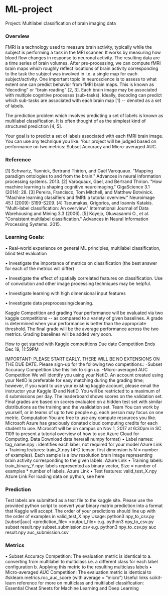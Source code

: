 # ML-project

Project: Multilabel classification of brain imaging data

### Overview
FMRI is a technology used to measure brain activity, typically while the subject is performing a task in the MRI scanner. It works by measuring how blood flow changes in response to neuronal activity. The resulting data are a time series of brain volumes. After pre-processing, we can compute fMRI brain maps which roughly reflect locations of brain activity corresponding to the task the subject was involved in i.e. a single map for each subject/activity. One important topic in neuroscience is to assess to what extent one can predict behavior from fMRI brain maps. This is known as “decoding” or “brain reading” [2, 3]. Each brain image may be associated with multiple cognitive processes (sub-tasks). Ideally, decoding can predict which sub-tasks are associated with each brain map [1] -- denoted as a set of labels.

The prediction problem which involves predicting a set of labels is known as multilabel classification. It is often thought of as the simplest kind of structured prediction [4, 5].

Your goal is to predict a set of labels associated with each fMRI brain image. You can use any technique you like. Your project will be judged based on performance on two metrics: Subset Accuracy and Micro-averaged AUC.
     
### Reference
[1] Schwartz, Yannick, Bertrand Thirion, and Gaël Varoquaux. "Mapping paradigm ontologies to and from the brain." Advances in neural information processing systems. 2013.
[2] Varoquaux, Gael, and Bertrand Thirion. "How machine learning is shaping cognitive neuroimaging." GigaScience 3.1 (2014): 28.
[3] Pereira, Francisco, Tom Mitchell, and Matthew Botvinick. "Machine learning classifiers and fMRI: a tutorial overview." Neuroimage 45.1 (2009): S199-S209.
[4] Tsoumakas, Grigorios, and Ioannis Katakis. "Multi-label classification: An overview." International Journal of Data Warehousing and Mining 3.3 (2006).
[5] Koyejo, Oluwasanmi O., et al. "Consistent multilabel classification." Advances in Neural Information Processing Systems. 2015.

### Learning Goals:
•	Real-world experience on general ML principles, multilabel classification, blind test evaluation

•	Investigate the importance of metrics on classification (the best answer for each of the metrics will differ)

•	Investigate the effect of spatially correlated features on classification. Use of convolution and other image processing techniques may be helpful.

•	Investigate learning with high dimensional input features

•	Investigate data preprocessing/cleaning.

Kaggle Competition and grading
Your performance will be evaluated via two kaggle competitions -- as compared to a variety of given baselines. A grade is determined when your performance is better than the appropriate threshold. The final grade will be the average performance across the two metrics. Grading baselines will be added very soon.

How to get started with Kaggle competitions
Due date
Competition Ends Dec 19, 11:59PM

IMPORTANT: PLEASE START EARLY. THERE WILL BE NO EXTENSIONS ON THE DUE DATE.
Please sign-up for the following two competitions.:
-Subset Accuracy Competition Use this link to sign up.
-Micro-averaged AUC Competition
We will identify you using your NetID. An account created using your NetID is preferable for easy matching during the grading time; however, if you want to use your existing kaggle account, please email the instructor your Kaggle ID and NetID.
You will be restricted to a maximum of 4 submissions per day. The leaderboard shows scores on the validation set. Final grades are based on scores evaluated on a hidden test set with similar distributions as the training and the vaalidation set.
Team
You can work by yourself, or in teams of up to two people e.g. each person may focus on one metric.
Computation
You are free to use any compute resources you like. Microsoft Azure has graciously donated cloud computing credits for each student to use. Microsoft will be on campus on Nov 1, 2017 at 6:30pm in SC 1109 to present a tutorial overview of how to use Azure Cloud for Computing.
Data Download data here(all numpy format)
•	Label names: tag_name.npy : identifies each label, not required for your model Azure Link
•	Training features: train_X.npy (4-D tensor. first dimension is N = number of examples). Each sample is a low resolution brain image representing brain activity corresponding to the given labels. Azure Link
•	Training labels: train_binary_Y.npy: labels represented as binary vector, Size = number of examples * number of labels. Azure Link
•	Test features: valid_test_X.npy Azure Link
For loading data on python, see here

### Prediction
Test labels are submitted as a text file to the kaggle site. Please use the provided python script to convert your binary matrix prediction into a format that Kaggle will accept. The order of your predictions should line up with the order of examples in valid_test_X.npy
Usage: python3 npy_to_csv.py [subset|auc] <prediction_file> <output_file>
e.g. python3 npy_to_csv.py subset result.npy subset_submission.csv
e.g. python3 npy_to_csv.py auc result.npy auc_submission.csv

### Metrics
•	Subset Accuracy Competition: The evaluation metric is identical to a. converting from multilabel to multiclass i.e. a different class for each label configuration b. Applying this metric to the resulting multiclass labels
•	Micro-averaged AUC Competition: The evaluation metric is identical to #sklearn.metrics.roc_auc_score (with average = “micro”)
Useful links
scikit-learn reference for more on multiclass and multilabel classification:
Essential Cheat Sheets for Machine Learning and Deep Learning


